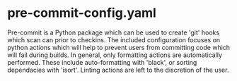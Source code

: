 # pre-commit-config.yaml

Pre-commit is a Python package which can be used to create 'git' hooks which scan can prior to checkins.
The included configuration focuses on python actions which will help to prevent users from committing code which will fail during builds.
In general, only formatting actions are automatically performed. These include auto-formatting with 'black', or sorting dependacies with 'isort'.
Linting actions are left to the discretion of the user.

